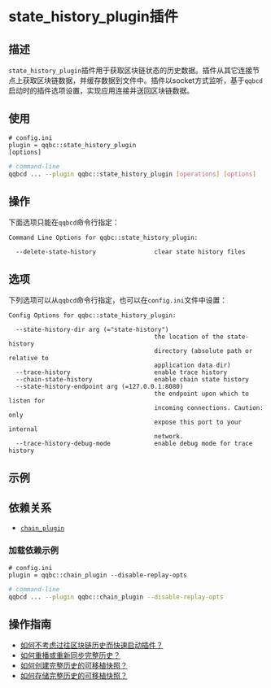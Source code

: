 # state_history_plugin插件

## 描述

`state_history_plugin`插件用于获取区块链状态的历史数据。插件从其它连接节点上获取区块链数据，并缓存数据到文件中。插件以socket方式监听，基于`qqbcd`启动时的插件选项设置，实现应用连接并送回区块链数据。

## 使用

```console
# config.ini
plugin = qqbc::state_history_plugin
[options]
```

```sh
# command-line
qqbcd ... --plugin qqbc::state_history_plugin [operations] [options]
```

## 操作

下面选项只能在`qqbcd`命令行指定：

```console
Command Line Options for qqbc::state_history_plugin:

  --delete-state-history                clear state history files
```

## 选项

下列选项可以从`qqbcd`命令行指定，也可以在`config.ini`文件中设置：

```console
Config Options for qqbc::state_history_plugin:

  --state-history-dir arg (="state-history")
                                        the location of the state-history 
                                        directory (absolute path or relative to
                                        application data dir)
  --trace-history                       enable trace history
  --chain-state-history                 enable chain state history
  --state-history-endpoint arg (=127.0.0.1:8080)
                                        the endpoint upon which to listen for 
                                        incoming connections. Caution: only 
                                        expose this port to your internal 
                                        network.
  --trace-history-debug-mode            enable debug mode for trace history
```

## 示例

<!--### history-tools

  * [Source code](https://github.com/QQBC/history-tools/)
  * [Documentation](https://QQBC.github.io/history-tools/)-->

## 依赖关系

* [`chain_plugin`](../chain_plugin/index.md)

### 加载依赖示例

```console
# config.ini
plugin = qqbc::chain_plugin --disable-replay-opts
```

```sh
# command-line
qqbcd ... --plugin qqbc::chain_plugin --disable-replay-opts
```

## 操作指南

* [如何不考虑过往区块链历史而快速启动插件？](10_how-to-fast-start-without-old-history.md)
* [如何重播或重新同步完整历史？](20_how-to-replay-or-resync-with-full-history.md)
* [如何创建完整历史的可移植快照？](30_how-to-create-snapshot-with-full-history.md)
* [如何存储完整历史的可移植快照？](40_how-to-restore-snapshot-with-full-history.md)
